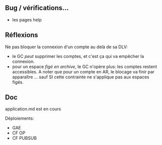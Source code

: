 ## Bug / vérifications...
- les pages help

## Réflexions
Ne pas bloquer la connexion d'un compte au delà de sa DLV:
- le GC _peut_ supprimer les comptes, et c'est ça qui va empêcher la connexion.
- pour un espace _figé en archive_, le GC n'opère plus: les comptes restent accessibles. A noter que pour un compte en AR, le blocage va finir par apparaître ... sauf SI cette contrainte ne s'applique pas aux espaces figés.

## Doc
application.md est en cours

Déploiements:
- GAE
- CF OP
- CF PUBSUB
